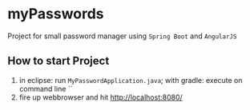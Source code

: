 # myPasswords
Project for small password manager using `Spring Boot` and `AngularJS`

## How to start Project
1. in eclipse: run `MyPasswordApplication.java`; with gradle: execute on command line ``
2. fire up webbrowser and hit [http://localhost:8080/](http://localhost:8080/)
